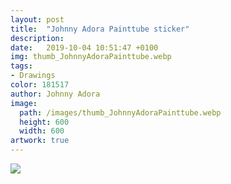 ```yaml
---
layout: post
title:  "Johnny Adora Painttube sticker"
description: 
date:   2019-10-04 10:51:47 +0100
img: thumb_JohnnyAdoraPainttube.webp
tags: 
- Drawings
color: 181517
author: Johnny Adora
image:
  path: /images/thumb_JohnnyAdoraPainttube.webp
  height: 600
  width: 600
artwork: true
---
```


![]({{site.baseurl}}/images/JohnnyAdoraPainttube.webp)